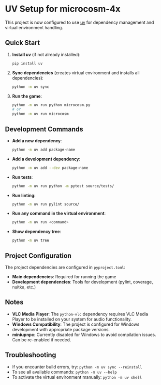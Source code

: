 # UV Setup for microcosm-4x

This project is now configured to use [uv](https://docs.astral.sh/uv/) for dependency management and virtual environment handling.

## Quick Start

1. **Install uv** (if not already installed):
   ```bash
   pip install uv
   ```

2. **Sync dependencies** (creates virtual environment and installs all dependencies):
   ```bash
   python -m uv sync
   ```

3. **Run the game**:
   ```bash
   python -m uv run python microcosm.py
   # or
   python -m uv run microcosm
   ```

## Development Commands

- **Add a new dependency**:
  ```bash
  python -m uv add package-name
  ```

- **Add a development dependency**:
  ```bash
  python -m uv add --dev package-name
  ```

- **Run tests**:
  ```bash
  python -m uv run python -m pytest source/tests/
  ```

- **Run linting**:
  ```bash
  python -m uv run pylint source/
  ```

- **Run any command in the virtual environment**:
  ```bash
  python -m uv run <command>
  ```

- **Show dependency tree**:
  ```bash
  python -m uv tree
  ```

## Project Configuration

The project dependencies are configured in `pyproject.toml`:

- **Main dependencies**: Required for running the game
- **Development dependencies**: Tools for development (pylint, coverage, nuitka, etc.)

## Notes

- **VLC Media Player**: The `python-vlc` dependency requires VLC Media Player to be installed on your system for audio functionality.
- **Windows Compatibility**: The project is configured for Windows development with appropriate package versions.
- **miniupnpc**: Currently disabled for Windows to avoid compilation issues. Can be re-enabled if needed.

## Troubleshooting

- If you encounter build errors, try: `python -m uv sync --reinstall`
- To see all available commands: `python -m uv --help`
- To activate the virtual environment manually: `python -m uv shell`
